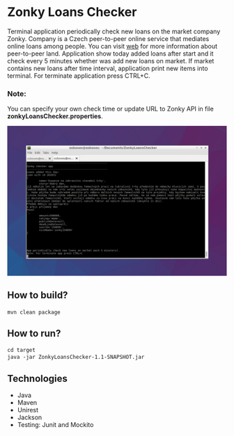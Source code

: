 # Zonky Loans Checker
Terminal application periodically check new loans on the market company Zonky. Company is a Czech peer-to-peer online service that mediates online loans among people. You can visit [web](https://zonky.cz/) for more information about peer-to-peer land. 
Application show today added loans after start and it check every 5 minutes whether was add new loans on market. If market contains new loans after time interval, application print new items into terminal. For terminate application press CTRL+C.

### Note: 
You can specify your own check time or update URL to Zonky API in file **zonkyLoansChecker.properties**.

<p align='center'>
<img src="https://github.com/JiriCagis/ZonkyLoansChecker/blob/master/screenShotApp.png"/>
</p>

## How to build?
```
mvn clean package
```

## How to run?
```
cd target
java -jar ZonkyLoansChecker-1.1-SNAPSHOT.jar 
```

## Technologies
* Java
* Maven
* Unirest
* Jackson
* Testing: Junit and Mockito
